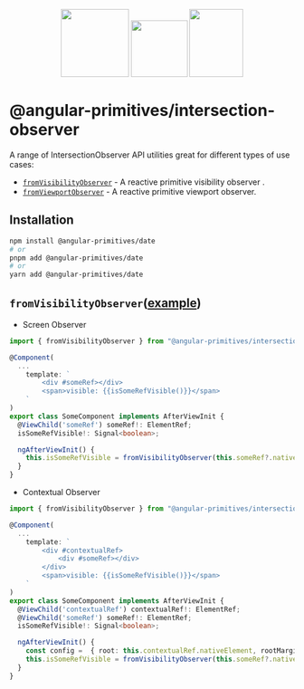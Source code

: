 <p align="center">
  <img src="https://github.com/angular/angular/blob/main/aio/src/assets/images/logos/angular/angular.png?raw=true" width="120px" height="120px">
  <img src="https://upload.wikimedia.org/wikipedia/commons/thumb/9/9e/Plus_symbol.svg/500px-Plus_symbol.svg.png" width="100px" height="100px">
  <img src="https://www.svgrepo.com/download/139/traffic-light.svg" width="95px" height="120px">
</p>


# @angular-primitives/intersection-observer


A range of IntersectionObserver API utilities great for different types of use cases:



- [`fromVisibilityObserver`](#fromVisibilityObserver) - A reactive primitive visibility observer .
- [`fromViewportObserver`](#fromViewportObserver) - A reactive primitive viewport observer.


## Installation

```bash
npm install @angular-primitives/date
# or
pnpm add @angular-primitives/date
# or
yarn add @angular-primitives/date
```


## `fromVisibilityObserver`([example](https://github.com/angular-primitives/angular-primitives/tree/main/projects/intersection-observer/src/index.ts))
- Screen Observer
```ts
import { fromVisibilityObserver } from "@angular-primitives/intersection-observer";

@Component(
  ...
    template: `
        <div #someRef></div>
        <span>visible: {{isSomeRefVisible()}}</span>
    `
)
export class SomeComponent implements AfterViewInit {
  @ViewChild('someRef') someRef!: ElementRef;
  isSomeRefVisible!: Signal<boolean>;

  ngAfterViewInit() {
    this.isSomeRefVisible = fromVisibilityObserver(this.someRef?.nativeElement);
  }
}
```

- Contextual Observer
```ts
import { fromVisibilityObserver } from "@angular-primitives/intersection-observer";

@Component(
  ...
    template: `
        <div #contextualRef>
            <div #someRef></div>
        </div>
        <span>visible: {{isSomeRefVisible()}}</span>
    `
)
export class SomeComponent implements AfterViewInit {
  @ViewChild('contextualRef') contextualRef!: ElementRef;
  @ViewChild('someRef') someRef!: ElementRef;
  isSomeRefVisible!: Signal<boolean>;

  ngAfterViewInit() {
    const config =  { root: this.contextualRef.nativeElement, rootMargin: '0px', threshold: 0 } 
    this.isSomeRefVisible = fromVisibilityObserver(this.someRef?.nativeElement, config);
  }
}



```

